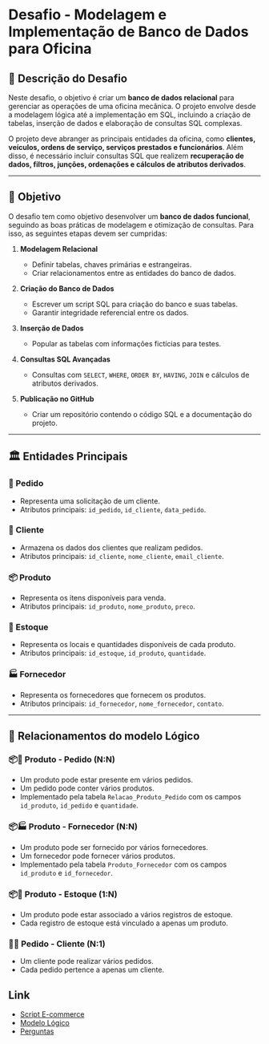 
# Desafio - Modelagem e Implementação de Banco de Dados para Oficina

## 📌 Descrição do Desafio

Neste desafio, o objetivo é criar um **banco de dados relacional** para gerenciar as operações de uma oficina mecânica. O projeto envolve desde a modelagem lógica até a implementação em SQL, incluindo a criação de tabelas, inserção de dados e elaboração de consultas SQL complexas.

O projeto deve abranger as principais entidades da oficina, como **clientes, veículos, ordens de serviço, serviços prestados e funcionários**. Além disso, é necessário incluir consultas SQL que realizem **recuperação de dados, filtros, junções, ordenações e cálculos de atributos derivados**.

---

## 🎯 Objetivo

O desafio tem como objetivo desenvolver um **banco de dados funcional**, seguindo as boas práticas de modelagem e otimização de consultas. Para isso, as seguintes etapas devem ser cumpridas:

1. **Modelagem Relacional**  
   - Definir tabelas, chaves primárias e estrangeiras.  
   - Criar relacionamentos entre as entidades do banco de dados.  

2. **Criação do Banco de Dados**  
   - Escrever um script SQL para criação do banco e suas tabelas.  
   - Garantir integridade referencial entre os dados.  

3. **Inserção de Dados**  
   - Popular as tabelas com informações fictícias para testes.  

4. **Consultas SQL Avançadas**  
   - Consultas com `SELECT`, `WHERE`, `ORDER BY`, `HAVING`, `JOIN` e cálculos de atributos derivados.  

5. **Publicação no GitHub**  
   - Criar um repositório contendo o código SQL e a documentação do projeto.  

---

## 🏛️ Entidades Principais

### 🧾 Pedido
- Representa uma solicitação de um cliente.
- Atributos principais: `id_pedido`, `id_cliente`, `data_pedido`.

### 👤 Cliente
- Armazena os dados dos clientes que realizam pedidos.
- Atributos principais: `id_cliente`, `nome_cliente`, `email_cliente`.

### 📦 Produto
- Representa os itens disponíveis para venda.
- Atributos principais: `id_produto`, `nome_produto`, `preco`.

### 🏪 Estoque
- Representa os locais e quantidades disponíveis de cada produto.
- Atributos principais: `id_estoque`, `id_produto`, `quantidade`.

### 🏭 Fornecedor
- Representa os fornecedores que fornecem os produtos.
- Atributos principais: `id_fornecedor`, `nome_fornecedor`, `contato`.

---

## 🔗 Relacionamentos do modelo Lógico

### 📦🧾 Produto - Pedido (N:N)
- Um produto pode estar presente em vários pedidos.
- Um pedido pode conter vários produtos.
- Implementado pela tabela `Relacao_Produto_Pedido` com os campos `id_produto`, `id_pedido` e `quantidade`.

### 📦🏭 Produto - Fornecedor (N:N)
- Um produto pode ser fornecido por vários fornecedores.
- Um fornecedor pode fornecer vários produtos.
- Implementado pela tabela `Produto_Fornecedor` com os campos `id_produto` e `id_fornecedor`.

### 📦🏪 Produto - Estoque (1:N)
- Um produto pode estar associado a vários registros de estoque.
- Cada registro de estoque está vinculado a apenas um produto.

### 🧾👤 Pedido - Cliente (N:1)
- Um cliente pode realizar vários pedidos.
- Cada pedido pertence a apenas um cliente.

## Link
- [Script E-commerce](https://github.com/lucasvsrosa/Bootcamp-Heineken/blob/main/Desafios/2.%20Refinando%20um%20projeto%20Conceitual%20de%20Banco%20de%20dados%20-%20E-commerce/Script.md) 
- [Modelo Lógico](https://github.com/lucasvsrosa/Bootcamp-Heineken/blob/main/Desafios/4.%20Construa%20um%20Projeto%20Lógico%20de%20Banco%20de%20Dados%20do%20Zero/modelo%20logico.png)
- [Perguntas](https://github.com/lucasvsrosa/Bootcamp-Heineken/blob/main/Desafios/4.%20Construa%20um%20Projeto%20Lógico%20de%20Banco%20de%20Dados%20do%20Zero/Perguntas.md)
